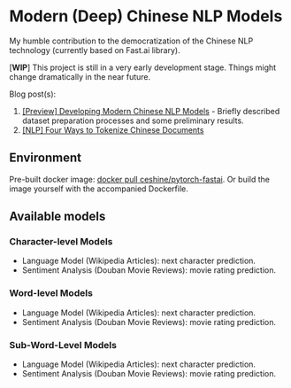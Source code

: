 # Modern (Deep) Chinese NLP Models

My humble contribution to the democratization of the Chinese NLP technology (currently based on Fast.ai library).

[**WIP**] This project is still in a very early development stage. Things might change dramatically in the near future.

Blog post(s):

1. [[Preview] Developing Modern Chinese NLP Models](https://medium.com/the-artificial-impostor/preview-developing-modern-chinese-nlp-models-60d4774ebfa7) - Briefly described dataset preparation processes and some preliminary results.
2. [[NLP] Four Ways to Tokenize Chinese Documents](https://medium.com/the-artificial-impostor/nlp-four-ways-to-tokenize-chinese-documents-f349eb6ba3c3)

## Environment

Pre-built docker image: [docker pull ceshine/pytorch-fastai](https://hub.docker.com/r/ceshine/pytorch-fastai/). Or build the image yourself with the accompanied Dockerfile.

## Available models

### Character-level Models

* Language Model (Wikipedia Articles): next character prediction.
* Sentiment Analysis (Douban Movie Reviews): movie rating prediction.

### Word-level Models

* Language Model (Wikipedia Articles): next character prediction.
* Sentiment Analysis (Douban Movie Reviews): movie rating prediction.

### Sub-Word-Level Models

* Language Model (Wikipedia Articles): next character prediction.
* Sentiment Analysis (Douban Movie Reviews): movie rating prediction.
